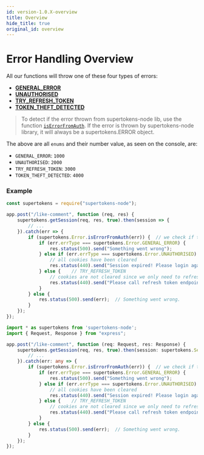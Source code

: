 ```yaml
---
id: version-1.0.X-overview
title: Overview
hide_title: true
original_id: overview
---
```


# Error Handling Overview

All our functions will throw one of these four types of errors:
- **[GENERAL_ERROR](./general-error)**
- **[UNAUTHORISED](./unauthorised)**
- **[TRY_REFRESH_TOKEN](./try-refresh-token)**
- **[TOKEN_THEFT_DETECTED](./token-theft-detected)**

> To detect if the error thrown from supertokens-node lib, use the function [`isErrorFromAuth`](../api-reference/is-error-from-auth). If the error is thrown by supertokens-node library, it will always be a supertokens.ERROR object.

<!-- <div class="specialNote" style="margin-bottom: 20px">
> To detect if the error thrown from supertokens-node lib, use the function <a href="../api-reference/is-error-from-auth"><b>isErrorFromAuth</b></a>. If the error is thrown by supertokens-node library, it will always be a supertokens.ERROR object.
</div> -->

The above are all ```enums``` and their number value, as seen on the console, are:
- ```GENERAL_ERROR```: ```1000```
- ```UNAUTHORISED```: ```2000```
- ```TRY_REFRESH_TOKEN```: ```3000```
- ```TOKEN_THEFT_DETECTED```: ```4000```

<div class="divider"></div>

### Example
<!--DOCUSAURUS_CODE_TABS-->
<!--Javascript-->
```js
const supertokens = require("supertokens-node");

app.post("/like-comment", function (req, res) {
    supertokens.getSession(req, res, true).then(session => {
        // ...
    }).catch(err => {
        if (supertokens.Error.isErrorFromAuth(err)) {  // we check if this error was generated from the SuperTokens lib
            if (err.errType === supertokens.Error.GENERAL_ERROR) {
                res.status(500).send("Something went wrong");
            } else if (err.errType === supertokens.Error.UNAUTHORISED) {
                // all cookies have been cleared
                res.status(440).send("Session expired! Please login again");
            } else {    // TRY_REFRESH_TOKEN
                // cookies are not cleared since we only need to refresh the session
                res.status(440).send("Please call refresh token endpoint");
            }
        } else {
            res.status(500).send(err);  // Something went wrong.
        }
    });
});
```
<!--Typescript-->
```ts
import * as supertokens from 'supertokens-node';
import { Request, Response } from "express";

app.post("/like-comment", function (req: Request, res: Response) {
    supertokens.getSession(req, res, true).then(session: supertokens.Session => {
        // ...
    }).catch(err: any => {
        if (supertokens.Error.isErrorFromAuth(err)) {  // we check if this error was generated from the SuperTokens lib
            if (err.errType === supertokens.Error.GENERAL_ERROR) {
                res.status(500).send("Something went wrong");
            } else if (err.errType === supertokens.Error.UNAUTHORISED) {
                // all cookies have been cleared
                res.status(440).send("Session expired! Please login again");
            } else {    // TRY_REFRESH_TOKEN
                // cookies are not cleared since we only need to refresh the session
                res.status(440).send("Please call refresh token endpoint");
            }
        } else {
            res.status(500).send(err);  // Something went wrong.
        }
    });
});
```
<!--END_DOCUSAURUS_CODE_TABS-->